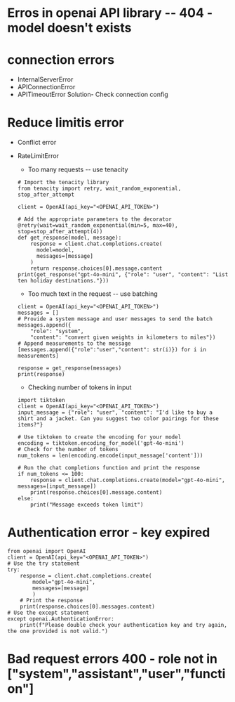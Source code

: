# Erros in openai API library -- 404 - model doesn't exists

# connection errors
- InternalServerError
- APIConnectionError
- APITimeoutError
Solution- Check connection config

# Reduce limitis error
- Conflict error
- RateLimitError
  - Too many requests -- use tenacity
  ```
  # Import the tenacity library
  from tenacity import retry, wait_random_exponential, stop_after_attempt
  
  client = OpenAI(api_key="<OPENAI_API_TOKEN>")
  
  # Add the appropriate parameters to the decorator
  @retry(wait=wait_random_exponential(min=5, max=40), stop=stop_after_attempt(4))
  def get_response(model, message):
      response = client.chat.completions.create(
        model=model,
        messages=[message]
      )
      return response.choices[0].message.content
  print(get_response("gpt-4o-mini", {"role": "user", "content": "List ten holiday destinations."}))
  ```

  - Too much text in the request -- use batching
  ```
  client = OpenAI(api_key="<OPENAI_API_TOKEN>")
  messages = []
  # Provide a system message and user messages to send the batch
  messages.append({
      "role": "system",
      "content": "convert given weights in kilometers to miles"})
  # Append measurements to the message
  [messages.append({"role":"user","content": str(i)}) for i in measurements]
  
  response = get_response(messages)
  print(response)
  ```
  
  - Checking number of tokens in input
  ```
  import tiktoken
  client = OpenAI(api_key="<OPENAI_API_TOKEN>")
  input_message = {"role": "user", "content": "I'd like to buy a shirt and a jacket. Can you suggest two color pairings for these items?"}
  
  # Use tiktoken to create the encoding for your model
  encoding = tiktoken.encoding_for_model('gpt-4o-mini')
  # Check for the number of tokens
  num_tokens = len(encoding.encode(input_message['content']))
  
  # Run the chat completions function and print the response
  if num_tokens <= 100:
      response = client.chat.completions.create(model="gpt-4o-mini", messages=[input_message])
      print(response.choices[0].message.content)
  else:
      print("Message exceeds token limit")
  ```

# Authentication error - key expired
```
from openai import OpenAI
client = OpenAI(api_key="<OPENAI_API_TOKEN>")
# Use the try statement
try:
    response = client.chat.completions.create(
        model="gpt-4o-mini",
        messages=[message]
        )
    # Print the response
    print(response.choices[0].messages.content)
# Use the except statement
except openai.AuthenticationError:
    print(f"Please double check your authentication key and try again, the one provided is not valid.")
```

# Bad request errors 400 - role not in ["system","assistant","user","function"]
  
